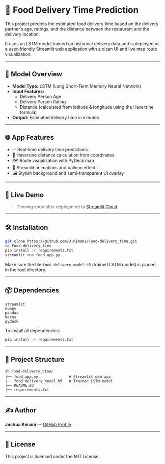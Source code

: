 # 🚴 Food Delivery Time Prediction

This project predicts the estimated food delivery time based on the delivery partner’s age, ratings, and the distance between the restaurant and the delivery location.

It uses an LSTM model trained on historical delivery data and is deployed as a user-friendly Streamlit web application with a clean UI and live map route visualization.

---

## 🧠 Model Overview

- **Model Type:** LSTM (Long Short-Term Memory Neural Network)
- **Input Features:**
  - Delivery Person Age
  - Delivery Person Rating
  - Distance (calculated from latitude & longitude using the Haversine formula)
- **Output:** Estimated delivery time in minutes

---

## 🌐 App Features

- ✅ Real-time delivery time predictions  
- 📍 Haversine distance calculation from coordinates  
- 🗺️ Route visualization with PyDeck map  
- 🎈 Streamlit animations and balloon effect  
- 🖼️ Stylish background and semi-transparent UI overlay

---

## 🚀 Live Demo

> Coming soon after deployment to [Streamlit Cloud](https://streamlit.io/cloud)

---

## 🛠️ Installation

```bash
git clone https://github.com/J-Kimani/Food-delivery_time.git
cd Food-delivery_time
pip install -r requirements.txt
streamlit run food_app.py
```

Make sure the file `food_delivery_model.h5` (trained LSTM model) is placed in the root directory.

---

## 📦 Dependencies

```text
streamlit
numpy
pandas
keras
pydeck
```

To install all dependencies:

```bash
pip install -r requirements.txt
```

---

## 📁 Project Structure

```text
📦 Food-delivery_time/
├── food_app.py              # Streamlit web app
├── food_delivery_model.h5   # Trained LSTM model
├── README.md
├── requirements.txt
```

---

## ✍️ Author

**Joshua Kimani** — [GitHub Profile](https://github.com/J-Kimani)

---

## 📌 License

This project is licensed under the MIT License.
